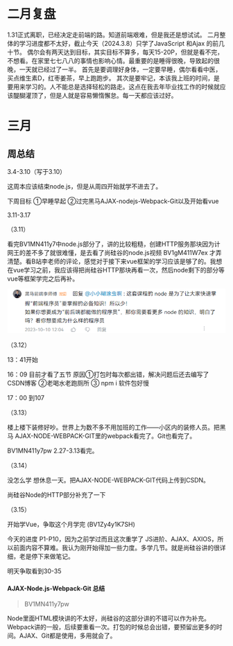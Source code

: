 # 二月复盘

1.31正式离职，已经决定走前端的路。知道前端艰难，但是我还是想试试。
二月整体的学习进度都不太好，截止今天（2024.3.8）只学了JavaScript 和Ajax 的前几十节。
偶尔会有两天达到目标，其实目标不算多，每天15-20P，但就是看不完，不想看。在家里七七八八的事情也影响心情。最重要的是睡得很晚，导致起的很晚，一天就已经过了一半。
首先是要调理好身体，一定要早睡，偶尔看看中医，买点维生素D，红枣姜茶，早上跑跑步。
其次是要牢记，本该我上班的时间，是要用来学习的。人不能总是选择轻松的路走。这点在我去年毕业找工作的时候就应该醍醐灌顶了，但是人就是容易懒惰懈怠。每一天都应该过好。

# 三月

## 周总结

3.4-3.10（写于3.10）

这周本应该结束node.js，但是从周四开始就学不进去了。

下周目标 ①早睡早起 ②过完黑马AJAX-nodejs-Webpack-Git以及开始看vue 



3.11-3.17

（3.11）

看完BV1MN411y7中node.js部分了，讲的比较粗糙，创建HTTP服务那块因为计网王的差不多了就很难懂，是去看了尚硅谷的node.js视频 BV1gM411W7ex 才弄清楚。看B站李老师的评论，感觉对于接下来vue框架的学习应该是够了的。我想在vue学习之前，我应该得把尚硅谷HTTP那块再看一次，然后node剩下的部分等vue等框架学完之后再补。

![image-20240311215838497](img/image-20240311215838497.png)

（3.12）

13：41开始

16：09 目前才看了五节 原因①打包时每次都出错，解决问题后还去编写了CSDN博客 ②老喝水老跑厕所 ③ npm i 软件包好慢

17：00 到107

（3.13）

楼上楼下装修好吵。世界上为数不多不用加班的工作——小区内的装修人员。把黑马 AJAX-NODE-WEBPACK-GIT里的webpack看完了。Git也看完了。

BV1MN411y7pw 2.27-3.13看完。

（3.14）

没怎么学 想休息一天。把AJAX-NODE-WEBPACK-GIT代码上传到CSDN。

尚硅谷Node的HTTP部分补充了一下

（3.15）

开始学Vue，争取这个月学完 (BV1Zy4y1K7SH)

今天的进度 P1-P10，因为之前学过而且这次重学了 JS进阶、AJAX、AXIOS，所以前面内容不算难。我认为刚开始得加一些力度。多学几节。就是尚硅谷讲的很详细，老是停下来做笔记。

明天争取看到30-35

#### AJAX-Node.js-Webpack-Git 总结

> BV1MN411y7pw 

Node里面HTML模块讲的不太好，尚硅谷的这部分讲的不错可以作为补充。Webpack讲的一般，后续要重看一次。打包的时候总会出错，要预留出更多的时间。AJAX、Git都是使用，多用就会了。